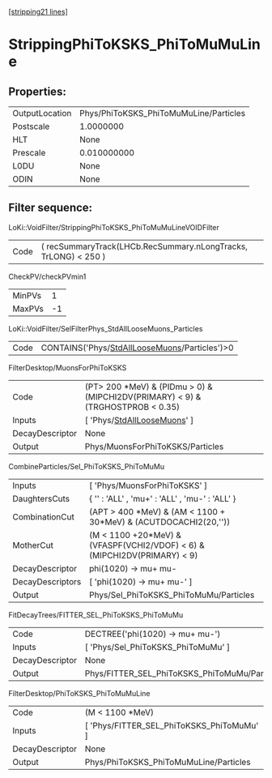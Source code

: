 [[stripping21 lines]](./stripping21-index)

# StrippingPhiToKSKS_PhiToMuMuLine

## Properties:

|                |                                        |
|----------------|----------------------------------------|
| OutputLocation | Phys/PhiToKSKS_PhiToMuMuLine/Particles |
| Postscale      | 1.0000000                              |
| HLT            | None                                   |
| Prescale       | 0.010000000                            |
| L0DU           | None                                   |
| ODIN           | None                                   |

## Filter sequence:

LoKi::VoidFilter/StrippingPhiToKSKS_PhiToMuMuLineVOIDFilter

|      |                                                                 |
|------|-----------------------------------------------------------------|
| Code | ( recSummaryTrack(LHCb.RecSummary.nLongTracks, TrLONG) \< 250 ) |

CheckPV/checkPVmin1

|        |     |
|--------|-----|
| MinPVs | 1   |
| MaxPVs | -1  |

LoKi::VoidFilter/SelFilterPhys_StdAllLooseMuons_Particles

|      |                                                                                                  |
|------|--------------------------------------------------------------------------------------------------|
| Code | CONTAINS('Phys/[StdAllLooseMuons](./stripping21-commonparticles-stdallloosemuons)/Particles')\>0 |

FilterDesktop/MuonsForPhiToKSKS

|                 |                                                                                     |
|-----------------|-------------------------------------------------------------------------------------|
| Code            | (PT\> 200 \*MeV) & (PIDmu \> 0) & (MIPCHI2DV(PRIMARY) \< 9) & (TRGHOSTPROB \< 0.35) |
| Inputs          | [ 'Phys/[StdAllLooseMuons](./stripping21-commonparticles-stdallloosemuons)' ]     |
| DecayDescriptor | None                                                                                |
| Output          | Phys/MuonsForPhiToKSKS/Particles                                                    |

CombineParticles/Sel_PhiToKSKS_PhiToMuMu

|                  |                                                                              |
|------------------|------------------------------------------------------------------------------|
| Inputs           | [ 'Phys/MuonsForPhiToKSKS' ]                                               |
| DaughtersCuts    | { '' : 'ALL' , 'mu+' : 'ALL' , 'mu-' : 'ALL' }                               |
| CombinationCut   | (APT \> 400 \*MeV) & (AM \< 1100 + 30\*MeV) & (ACUTDOCACHI2(20,''))          |
| MotherCut        | (M \< 1100 +20\*MeV) & (VFASPF(VCHI2/VDOF) \< 6) & (MIPCHI2DV(PRIMARY) \< 9) |
| DecayDescriptor  | phi(1020) -\> mu+ mu-                                                        |
| DecayDescriptors | [ 'phi(1020) -\> mu+ mu-' ]                                                |
| Output           | Phys/Sel_PhiToKSKS_PhiToMuMu/Particles                                       |

FitDecayTrees/FITTER_SEL_PhiToKSKS_PhiToMuMu

|                 |                                               |
|-----------------|-----------------------------------------------|
| Code            | DECTREE('phi(1020) -\> mu+ mu-')              |
| Inputs          | [ 'Phys/Sel_PhiToKSKS_PhiToMuMu' ]          |
| DecayDescriptor | None                                          |
| Output          | Phys/FITTER_SEL_PhiToKSKS_PhiToMuMu/Particles |

FilterDesktop/PhiToKSKS_PhiToMuMuLine

|                 |                                             |
|-----------------|---------------------------------------------|
| Code            | (M \< 1100 \*MeV)                           |
| Inputs          | [ 'Phys/FITTER_SEL_PhiToKSKS_PhiToMuMu' ] |
| DecayDescriptor | None                                        |
| Output          | Phys/PhiToKSKS_PhiToMuMuLine/Particles      |
